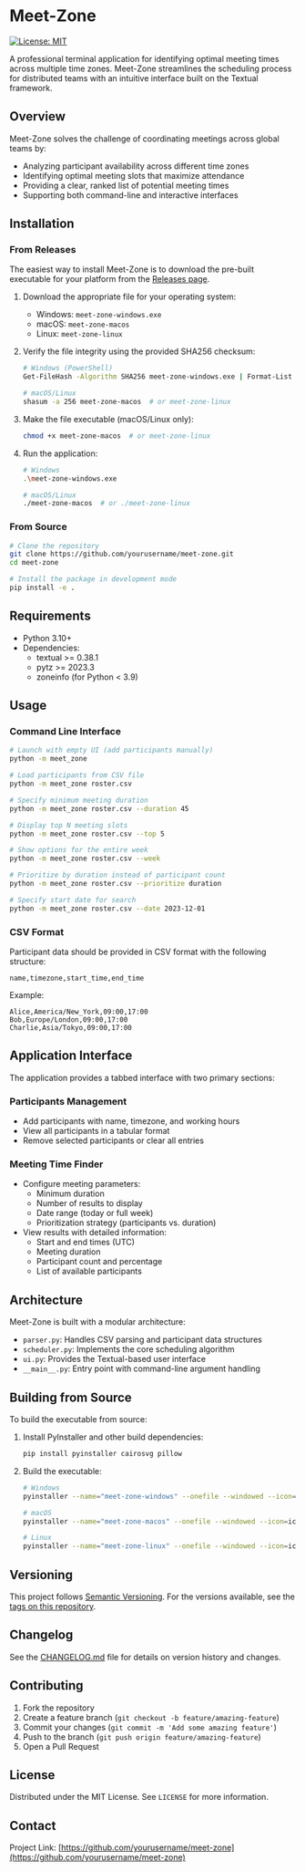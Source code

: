 # Meet-Zone

[![License: MIT](https://img.shields.io/badge/License-MIT-blue.svg)](https://opensource.org/licenses/MIT)

A professional terminal application for identifying optimal meeting times across multiple time zones. Meet-Zone streamlines the scheduling process for distributed teams with an intuitive interface built on the Textual framework.

## Overview

Meet-Zone solves the challenge of coordinating meetings across global teams by:

- Analyzing participant availability across different time zones
- Identifying optimal meeting slots that maximize attendance
- Providing a clear, ranked list of potential meeting times
- Supporting both command-line and interactive interfaces

## Installation

### From Releases

The easiest way to install Meet-Zone is to download the pre-built executable for your platform from the [Releases page](https://github.com/yourusername/meet-zone/releases).

1. Download the appropriate file for your operating system:
   - Windows: `meet-zone-windows.exe`
   - macOS: `meet-zone-macos`
   - Linux: `meet-zone-linux`

2. Verify the file integrity using the provided SHA256 checksum:
   ```bash
   # Windows (PowerShell)
   Get-FileHash -Algorithm SHA256 meet-zone-windows.exe | Format-List
   
   # macOS/Linux
   shasum -a 256 meet-zone-macos  # or meet-zone-linux
   ```

3. Make the file executable (macOS/Linux only):
   ```bash
   chmod +x meet-zone-macos  # or meet-zone-linux
   ```

4. Run the application:
   ```bash
   # Windows
   .\meet-zone-windows.exe
   
   # macOS/Linux
   ./meet-zone-macos  # or ./meet-zone-linux
   ```

### From Source

```bash
# Clone the repository
git clone https://github.com/yourusername/meet-zone.git
cd meet-zone

# Install the package in development mode
pip install -e .
```

## Requirements

- Python 3.10+
- Dependencies:
  - textual >= 0.38.1
  - pytz >= 2023.3
  - zoneinfo (for Python < 3.9)

## Usage

### Command Line Interface

```bash
# Launch with empty UI (add participants manually)
python -m meet_zone

# Load participants from CSV file
python -m meet_zone roster.csv

# Specify minimum meeting duration
python -m meet_zone roster.csv --duration 45

# Display top N meeting slots
python -m meet_zone roster.csv --top 5

# Show options for the entire week
python -m meet_zone roster.csv --week

# Prioritize by duration instead of participant count
python -m meet_zone roster.csv --prioritize duration

# Specify start date for search
python -m meet_zone roster.csv --date 2023-12-01
```

### CSV Format

Participant data should be provided in CSV format with the following structure:

```csv
name,timezone,start_time,end_time
```

Example:

```csv
Alice,America/New_York,09:00,17:00
Bob,Europe/London,09:00,17:00
Charlie,Asia/Tokyo,09:00,17:00
```

## Application Interface

The application provides a tabbed interface with two primary sections:

### Participants Management

- Add participants with name, timezone, and working hours
- View all participants in a tabular format
- Remove selected participants or clear all entries

### Meeting Time Finder

- Configure meeting parameters:
  - Minimum duration
  - Number of results to display
  - Date range (today or full week)
  - Prioritization strategy (participants vs. duration)
- View results with detailed information:
  - Start and end times (UTC)
  - Meeting duration
  - Participant count and percentage
  - List of available participants

## Architecture

Meet-Zone is built with a modular architecture:

- `parser.py`: Handles CSV parsing and participant data structures
- `scheduler.py`: Implements the core scheduling algorithm
- `ui.py`: Provides the Textual-based user interface
- `__main__.py`: Entry point with command-line argument handling

## Building from Source

To build the executable from source:

1. Install PyInstaller and other build dependencies:
   ```bash
   pip install pyinstaller cairosvg pillow
   ```

2. Build the executable:
   ```bash
   # Windows
   pyinstaller --name="meet-zone-windows" --onefile --windowed --icon=icon.ico --add-data="roster.csv;." --hidden-import=zoneinfo.tzpath src/meet_zone/__main__.py
   
   # macOS
   pyinstaller --name="meet-zone-macos" --onefile --windowed --icon=icon.png --add-data="roster.csv:." --hidden-import=zoneinfo.tzpath src/meet_zone/__main__.py
   
   # Linux
   pyinstaller --name="meet-zone-linux" --onefile --windowed --icon=icon.png --add-data="roster.csv:." --hidden-import=zoneinfo.tzpath src/meet_zone/__main__.py
   ```

## Versioning

This project follows [Semantic Versioning](https://semver.org/). For the versions available, see the [tags on this repository](https://github.com/yourusername/meet-zone/tags).

## Changelog

See the [CHANGELOG.md](CHANGELOG.md) file for details on version history and changes.

## Contributing

1. Fork the repository
2. Create a feature branch (`git checkout -b feature/amazing-feature`)
3. Commit your changes (`git commit -m 'Add some amazing feature'`)
4. Push to the branch (`git push origin feature/amazing-feature`)
5. Open a Pull Request

## License

Distributed under the MIT License. See `LICENSE` for more information.

## Contact

Project Link: [https://github.com/yourusername/meet-zone](https://github.com/yourusername/meet-zone)